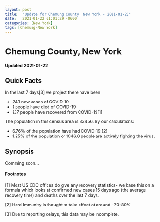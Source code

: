 ```yaml
---
layout: post
title:  "Update for Chemung County, New York - 2021-01-22"
date:   2021-01-22 01:01:29 -0600
categories: [New York]
tags: [Chemung-New York]
---
```


# Chemung County, New York
#### Updated 2021-01-22

## Quick Facts

In the last 7 days[3] we project there have been
- *283* new cases of COVID-19
- *1* people have died of COVID-19
- *137* people have recovered from COVID-19[1]

The population in this census area is 83456. By our calculations:
- 6.76% of the population have had COVID-19.[2]
- 1.25% of the population or 1046.0 people are actively fighting the virus.

## Synopsis

Comming soon...


#### Footnotes

[1] Most US CDC offices do give any recovery statistics- we base this on a formula which looks at confirmed new cases
15 days ago (the average recovery time) and deaths over the last 7 days.

[2] Herd Immunity is thought to take effect at around ~70-80%

[3] Due to reporting delays, this data may be incomplete.
 
    